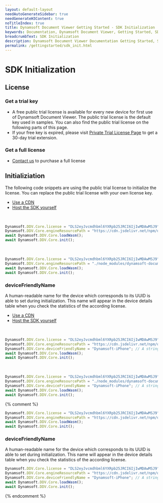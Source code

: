```yaml
---
layout: default-layout
needAutoGenerateSidebar: true
needGenerateH3Content: true
noTitleIndex: true
title: Dynamsoft Document Viewer Getting Started - SDK Initialization
keywords: Documentation, Dynamsoft Document Viewer, Getting Started, SDK Initialization
breadcrumbText: SDK Initialization
description: Dynamsoft Document Viewer Documentation Getting Started, SDK Initialization
permalink: /gettingstarted/sdk_init.html
---
```


# SDK Initialization

## License

### Get a trial key

- A free public trial license is available for every new device for first use of Dynamsoft Document Viewer. The public trial license is the default key used in samples. You can also find the public trial license on the following parts of this page.
- If your free key is expired, please visit <a href="https://www.dynamsoft.com/customer/license/trialLicense?product=ddv&source=docs" target="_blank">Private Trial License Page</a> to get a 30-day trial extension.

### Get a full license

- [Contact us](https://www.dynamsoft.com/company/contact/)  to purchase a full license

## Initializiation

The following code snippets are using the public trial license to initialize the license. You can replace the public trial license with your own license key.

<div class="multi-panel-switching-prefix"></div>

- [Use a CDN](#-)
- [Host the SDK yourself](#--)

<div class="multi-panel-start"></div>

<div style="height: 20px;"></div>
 

```javascript
Dynamsoft.DDV.Core.license = "DLS2eyJvcmdhbml6YXRpb25JRCI6IjIwMDAwMSJ9"; // Public trial license which is valid for 24 hours
Dynamsoft.DDV.Core.engineResourcePath = "https://cdn.jsdelivr.net/npm/dynamsoft-document-viewer@latest/dist/engine";// Lead to a folder containing the distributed WASM files
await Dynamsoft.DDV.Core.loadWasm();
await Dynamsoft.DDV.Core.init(); 
```

<div class="multi-panel-end"></div>

<div class="multi-panel-start"></div>

<div style="height: 20px;"></div>
  

```javascript
Dynamsoft.DDV.Core.license = "DLS2eyJvcmdhbml6YXRpb25JRCI6IjIwMDAwMSJ9"; // Public trial license which is valid for 24 hours
Dynamsoft.DDV.Core.engineResourcePath = "./node_modules/dynamsoft-document-viewer/dist/engine";// Lead to a folder containing the distributed WASM files
await Dynamsoft.DDV.Core.loadWasm();
await Dynamsoft.DDV.Core.init(); 
```

<div class="multi-panel-end"></div>

<div class="multi-panel-switching-end"></div>

### deviceFriendlyName

A human-readable name for the device which corresponds to its UUID is able to set during initialization. This name will appear in the device details table when you check the statistics of the according license.


<div class="multi-panel-switching-prefix"></div>

- [Use a CDN](#---)
- [Host the SDK yourself](#----)

<div class="multi-panel-start"></div>

<div style="height: 20px;"></div>

   

```javascript
Dynamsoft.DDV.Core.license = "DLS2eyJvcmdhbml6YXRpb25JRCI6IjIwMDAwMSJ9";// Public trial license which is valid for 24 hours
Dynamsoft.DDV.Core.engineResourcePath = "https://cdn.jsdelivr.net/npm/dynamsoft-document-viewer@latest/dist/engine"; // Lead to a folder containing the distributed WASM files
Dynamsoft.DDV.Core.deviceFriendlyName = "Dynamsoft-iPhone"; // A string representing the device which is easier to recognize than its UUID
await Dynamsoft.DDV.Core.loadWasm();
await Dynamsoft.DDV.Core.init(); 
```

<div class="multi-panel-end"></div>

<div class="multi-panel-start"></div>

<div style="height: 20px;"></div>
    

```javascript
Dynamsoft.DDV.Core.license = "DLS2eyJvcmdhbml6YXRpb25JRCI6IjIwMDAwMSJ9";// Public trial license which is valid for 24 hours
Dynamsoft.DDV.Core.engineResourcePath = "./node_modules/dynamsoft-document-viewer/dist/engine"; // Lead to a folder containing the distributed WASM files
Dynamsoft.DDV.Core.deviceFriendlyName = "Dynamsoft-iPhone"; // A string representing the device which is easier to recognize than its UUID
await Dynamsoft.DDV.Core.loadWasm();
await Dynamsoft.DDV.Core.init(); 
```

<div class="multi-panel-end"></div>

<div class="multi-panel-switching-end"></div>


{% comment %}


```javascript
Dynamsoft.DDV.Core.license = "DLS2eyJvcmdhbml6YXRpb25JRCI6IjIwMDAwMSJ9"; // Public trial license which is valid for 24 hours
Dynamsoft.DDV.Core.engineResourcePath = "https://cdn.jsdelivr.net/npm/dynamsoft-document-viewer@latest/dist/engine";// Lead to a folder containing the distributed WASM files
await Dynamsoft.DDV.Core.loadWasm();
await Dynamsoft.DDV.Core.init(); 
```

### deviceFriendlyName

A human-readable name for the device which corresponds to its UUID is able to set during initialization. This name will appear in the device details table when you check the statistics of the according license.

```javascript
Dynamsoft.DDV.Core.license = "DLS2eyJvcmdhbml6YXRpb25JRCI6IjIwMDAwMSJ9";// Public trial license which is valid for 24 hours
Dynamsoft.DDV.Core.engineResourcePath = "https://cdn.jsdelivr.net/npm/dynamsoft-document-viewer@latest/dist/engine"; // Lead to a folder containing the distributed WASM files
Dynamsoft.DDV.Core.deviceFriendlyName = "Dynamsoft-iPhone"; // A string representing the device which is easier to recognize than its UUID
await Dynamsoft.DDV.Core.loadWasm();
await Dynamsoft.DDV.Core.init(); 
```

{% endcomment %}

